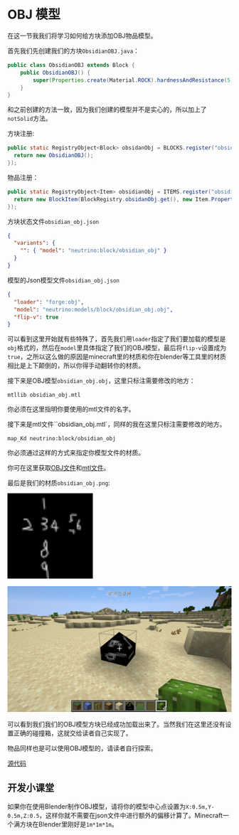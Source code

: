 # OBJ 模型

在这一节我我们将学习如何给方块添加OBJ物品模型。

首先我们先创建我们的方块`ObsidianOBJ.java`：

```java
public class ObsidianOBJ extends Block {
    public ObsidianOBJ() {
        super(Properties.create(Material.ROCK).hardnessAndResistance(5).notSolid());
    }
}
```

和之前创建的方法一致，因为我们创建的模型并不是实心的，所以加上了`notSolid`方法。

方块注册:

```java
public static RegistryObject<Block> obsidanObj = BLOCKS.register("obsidian_obj", () -> {
  return new ObsidianOBJ();
});
```

物品注册：

```java
public static RegistryObject<Item> obsidianObj = ITEMS.register("obsidian_obj", () -> {
  return new BlockItem(BlockRegistry.obsidanObj.get(), new Item.Properties().group(ModGroup.itemGroup));
});
```

方块状态文件`obsidian_obj.json`

```json
{
  "variants": {
    "": { "model": "neutrino:block/obsidian_obj" }
  }
}
```

模型的Json模型文件`obsidian_obj.json`

```json
{
  "loader": "forge:obj",
  "model": "neutrino:models/block/obsidian_obj.obj",
  "flip-v": true
}
```

可以看到这里开始就有些特殊了，首先我们用`loader`指定了我们要加载的模型是`obj`格式的，然后在`model`里具体指定了我们的OBJ模型，最后将`flip-v`设置成为`true`，之所以这么做的原因是minecraft里的材质和你在blender等工具里的材质相比是上下颠倒的，所以你得手动翻转你的材质。

接下来是OBJ模型`obsidian_obj.obj`，这里只标注需要修改的地方：

```
mtllib obsidian_obj.mtl
```

你必须在这里指明你要使用的mtl文件的名字。

接下来是mtl文件``obsidian_obj.mtl`，同样的我在这里只标注需要修改的地方。

```
map_Kd neutrino:block/obsidian_obj
```

你必须通过这样的方式来指定你模型文件的材质。

你可在这里获取[OBJ文件](obj.assets/obsidian_obj.obj)和[mtl文件](obj.assets/obsidian_obj.mtl)。

最后是我们的材质`obsidian_obj.png`:

<img src="obj.assets/obsidian_obj.png" style="zoom:300%;" />



![image-20200429095433074](obj.assets/image-20200429095433074.png)

可以看到我们我们的OBJ模型方块已经成功加载出来了。当然我们在这里还没有设置正确的碰撞箱，这就交给读者自己实现了。

物品同样也是可以使用OBJ模型的，请读者自行探索。

[源代码](https://github.com/FledgeXu/NeutrinoSourceCode/tree/master/src/main/java/com/tutorial/neutrino/obj)

## 开发小课堂

如果你在使用Blender制作OBJ模型，请将你的模型中心点设置为`X:0.5m,Y-0.5m,Z:0.5`，这样你就不需要在json文件中进行额外的偏移计算了。Minecraft一个满方块在Blender里刚好是`1m*1m*1m`。

